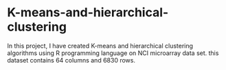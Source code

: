 # K-means-and-hierarchical-clustering
In this project, I have created K-means and hierarchical clustering algorithms using R programming language on NCI microarray data set. this dataset contains 64 columns and
6830 rows.
